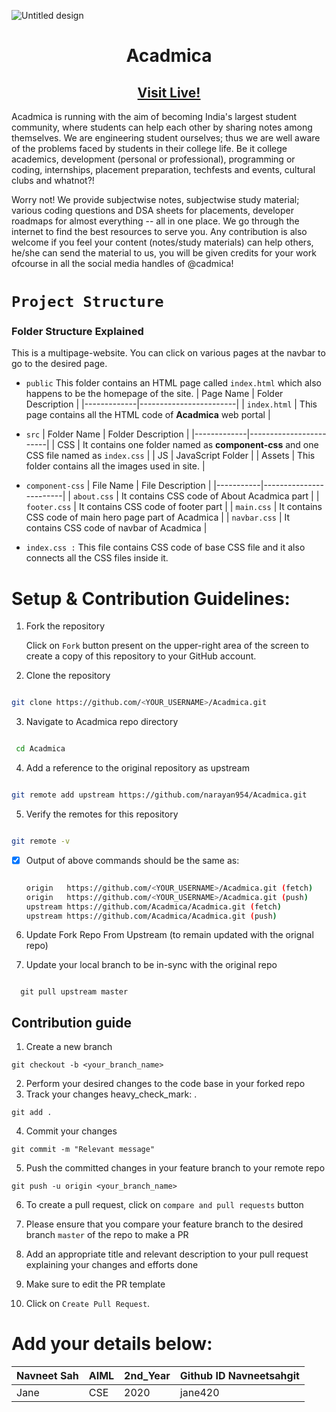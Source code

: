 ![Untitled design](https://user-images.githubusercontent.com/73595465/179903998-90ab6fc0-8c7b-4b36-9ba1-29e2d89f10d3.png)

<h1 align="center"> Acadmica </h1>
<h2 align="center"><a href="https://acadmica.netlify.app/">Visit Live!</a></h2>

<p align="left">
Acadmica is running with the aim of becoming India's largest student community, where students can help each other by sharing notes among themselves. We are engineering student ourselves; thus we are well aware of the problems faced by students in their college life. Be it college academics, development (personal or professional), programming or coding, internships, placement preparation, techfests and events, cultural clubs and whatnot?! </p>
<p align = "justified">
Worry not! We provide subjectwise notes, subjectwise study material; various coding questions and DSA sheets for placements, developer roadmaps for almost everything -- all in one place. We go through the internet to find the best resources to serve you. Any contribution is also welcome if you feel your content (notes/study materials) can help others, he/she can send the material to us, you will be given credits for your work ofcourse in all the social media handles of @cadmica!
</p>

# ```Project Structure```
### Folder Structure Explained

This is a multipage-website. You can click on various pages at the navbar to go to the desired page.

- ```public``` This folder contains an HTML page called ``index.html`` which also happens to be the homepage of the site.
  | Page Name | Folder Description |
  |-------------|------------------------|
  | ```index.html```  | This page contains all the HTML code of **Acadmica** web portal |
  
- ```src```
  | Folder Name | Folder Description |
  |-------------|------------------------|
  | CSS         | It contains one folder named as **component-css** and one CSS file named as ``index.css`` |
  | JS          | JavaScript Folder |
  | Assets      | This folder contains all the images used in site. |
  
 - ```component-css```
    | File Name | File Description |
    |-----------|------------------------|
    | ```about.css``` | It contains CSS code of About Acadmica part |
    | ```footer.css``` | It contains CSS code of footer part |
    | ```main.css``` | It contains CSS code of main hero page part of Acadmica |
    | ```navbar.css``` | It contains CSS code of navbar of Acadmica |
    
 - ```index.css :``` This file contains CSS code of base CSS file and it also connects all the CSS files inside it.


# Setup & Contribution Guidelines:

 1. Fork the repository

    Click on ```Fork``` button present on the upper-right area of the screen to create a copy of this repository to your GitHub account.


 2. Clone the repository

   ```bash

   git clone https://github.com/<YOUR_USERNAME>/Acadmica.git
 
   ```
 3. Navigate to Acadmica repo directory

  ```bash

   cd Acadmica 

  ```

 4. Add a reference to the original repository as upstream

   ```bash

   git remote add upstream https://github.com/narayan954/Acadmica.git

   ```
 5. Verify the remotes for this repository
   ```bash

   git remote -v

   ```
 - [x] Output of above commands should be the same as:
   ```bash

   origin   https://github.com/<YOUR_USERNAME>/Acadmica.git (fetch)
   origin   https://github.com/<YOUR_USERNAME>/Acadmica.git (push)
   upstream https://github.com/Acadmica/Acadmica.git (fetch)
   upstream https://github.com/Acadmica/Acadmica.git (push)

   ```

 6. Update Fork Repo From Upstream (to remain updated with the orignal repo)

 7. Update your local branch to be in-sync with the original repo

   ```console

     git pull upstream master

   ```


## Contribution guide

1. Create a new branch
```
git checkout -b <your_branch_name>
```

2. Perform your desired changes to the code base in your forked repo
3. Track your changes heavy_check_mark: .

```
git add .
```

4. Commit your changes
```
git commit -m "Relevant message"
```

5. Push the committed changes in your feature branch to your remote repo
```
git push -u origin <your_branch_name>
```

6. To create a pull request, click on ```compare and pull requests``` button
7. Please ensure that you compare your feature branch to the desired branch `master` of the repo to make a PR


8. Add an appropriate title and relevant description to your pull request explaining your changes and efforts done
9. Make sure to edit the PR template

10. Click on `Create Pull Request`.

# Add your details below:
| Navneet Sah | AIML | 2nd_Year | Github ID Navneetsahgit | 
|------|-------|---------|-------------------|
| Jane | CSE | 2020 | jane420  <!-- placeholder --> 

<!-- add your details in the format above and remove the placeholder-->

